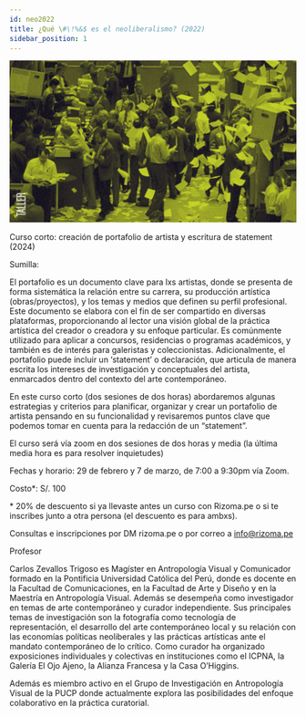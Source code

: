 ```yaml
---
id: neo2022
title: ¿Qué \#\!%&$ es el neoliberalismo? (2022)
sidebar_position: 1
---
```


![Texto alternativo](imgs/2_NEO2022.jpg)
  
Curso corto: creación de portafolio de artista y escritura de statement (2024)

Sumilla:

El portafolio es un documento clave para lxs artistas, donde se presenta de forma sistemática la relación entre su carrera, su producción artística (obras/proyectos), y los temas y medios que definen su perfil profesional. Este documento se elabora con el fin de ser compartido en diversas plataformas, proporcionando al lector una visión global de la práctica artística del creador o creadora y su enfoque particular. Es comúnmente utilizado para aplicar a concursos, residencias o programas académicos, y también es de interés para galeristas y coleccionistas. Adicionalmente, el portafolio puede incluir un ‘statement’ o declaración, que articula de manera escrita los intereses de investigación y conceptuales del artista, enmarcados dentro del contexto del arte contemporáneo.

En este curso corto (dos sesiones de dos horas) abordaremos algunas estrategias y criterios para planificar, organizar y crear un portafolio de artista pensando en su funcionalidad y revisaremos puntos clave que podemos tomar en cuenta para la redacción de un “statement”.

El curso será vía zoom en dos sesiones de dos horas y media (la última media hora es para resolver inquietudes)

Fechas y horario: 29 de febrero y 7 de marzo, de 7:00 a 9:30pm vía Zoom.

Costo\*: S/. 100 

\* 20% de descuento si ya llevaste antes un curso con Rizoma.pe o si te inscribes junto a otra persona (el descuento es para ambxs).

Consultas e inscripciones por DM rizoma.pe o por correo a info@rizoma.pe

Profesor

Carlos Zevallos Trigoso es Magíster en Antropología Visual y Comunicador formado en la Pontificia Universidad Católica del Perú, donde es docente en la Facultad de Comunicaciones, en la Facultad de Arte y Diseño y en la Maestría en Antropología Visual. Además se desempeña como investigador en temas de arte contemporáneo y curador independiente. Sus principales temas de investigación son la fotografía como tecnología de representación, el desarrollo del arte contemporáneo local y su relación con las economías políticas neoliberales y las prácticas artísticas ante el mandato contemporáneo de lo crítico. Como curador ha organizado exposiciones individuales y colectivas en instituciones como el ICPNA, la Galería El Ojo Ajeno, la Alianza Francesa y la Casa O’Higgins. 

Además es miembro activo en el Grupo de Investigación en Antropología Visual de la PUCP donde actualmente explora las posibilidades del enfoque colaborativo en la práctica curatorial.

